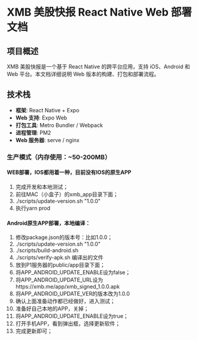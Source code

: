 # XMB 美股快报 React Native Web 部署文档

## 项目概述

XMB 美股快报是一个基于 React Native 的跨平台应用，支持 iOS、Android 和 Web 平台。本文档详细说明 Web 版本的构建、打包和部署流程。

## 技术栈

- **框架**: React Native + Expo
- **Web 支持**: Expo Web
- **打包工具**: Metro Bundler / Webpack
- **进程管理**: PM2
- **Web 服务器**: serve / nginx

### 生产模式（内存使用：~50-200MB） 

#### WEB部署，IOS都用着一种，目前没有IOS的原生APP
1. 完成开发和本地测试；
2. 前往MAC（小盒子）的xmb_app目录下面；
3. ./scripts/update-version.sh "1.0.0"
4. 执行yarn prod


#### Android原生APP部署，本地编译：
1. 修改package.json的版本号：比如1.0.0；
2. ./scripts/update-version.sh "1.0.0"
3. ./scripts/build-android.sh
4. ./scripts/verify-apk.sh 编译出的文件
5. 放到P1服务器的public/app目录下面；
6. 将APP_ANDROID_UPDATE_ENABLE设为false；
7. 将APP_ANDROID_UPDATE_URL设为https://xmb.me/app/xmb_signed_1.0.0.apk
8. 将APP_ANDROID_UPDATE_VER的版本改为1.0.0
9. 确认上面准备动作都已经做好，进入测试；
10. 准备好自己本地的APP，关掉；
11. 将APP_ANDROID_UPDATE_ENABLE设为true；
12. 打开手机APP，看到弹出框，选择更新软件；
13. 完成更新即可；